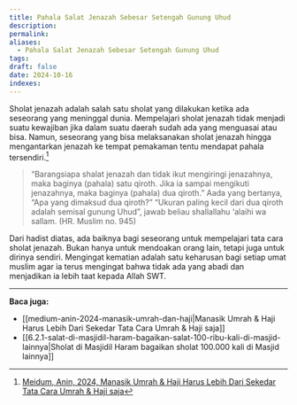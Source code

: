 ```yaml
---
title: Pahala Salat Jenazah Sebesar Setengah Gunung Uhud
description: 
permalink: 
aliases:
  - Pahala Salat Jenazah Sebesar Setengah Gunung Uhud
tags: 
draft: false
date: 2024-10-16
indexes:
---
```

Sholat jenazah adalah salah satu sholat yang dilakukan ketika ada seseorang yang meninggal dunia. Mempelajari sholat jenazah tidak menjadi suatu kewajiban jika dalam suatu daerah sudah ada yang menguasai atau bisa. Namun, seseorang yang bisa melaksanakan sholat jenazah hingga mengantarkan jenazah ke tempat pemakaman tentu mendapat pahala tersendiri.[^1]

> “Barangsiapa shalat jenazah dan tidak ikut mengiringi jenazahnya, maka baginya (pahala) satu qiroth. Jika ia sampai mengikuti jenazahnya, maka baginya (pahala) dua qiroth.” Aada yang bertanya, “Apa yang dimaksud dua qiroth?” “Ukuran paling kecil dari dua qiroth adalah semisal gunung Uhud”, jawab beliau shallallahu ‘alaihi wa sallam. (HR. Muslim no. 945) 

Dari hadist diatas, ada baiknya bagi seseorang untuk mempelajari tata cara sholat jenazah. Bukan hanya untuk mendoakan orang lain, tetapi juga untuk dirinya sendiri. Mengingat kematian adalah satu keharusan bagi setiap umat muslim agar ia terus mengingat bahwa tidak ada yang abadi dan menjadikan ia lebih taat kepada Allah SWT.

---
**Baca juga:**
- [[medium-anin-2024-manasik-umrah-dan-haji|Manasik Umrah & Haji Harus Lebih Dari Sekedar Tata Cara Umrah & Haji saja]]
- [[6.2.1-salat-di-masjidil-haram-bagaikan-salat-100-ribu-kali-di-masjid-lainnya|Sholat di Masjidil Haram bagaikan sholat 100.000 kali di Masjid lainnya]]



[^1]: [Meidum, Anin, 2024, Manasik Umrah & Haji Harus Lebih Dari Sekedar Tata Cara Umrah & Haji saja](https://suaranirwana.medium.com/manasik-umrah-haji-harus-lebih-dari-sekedar-tata-cara-umrah-6073a8324131)